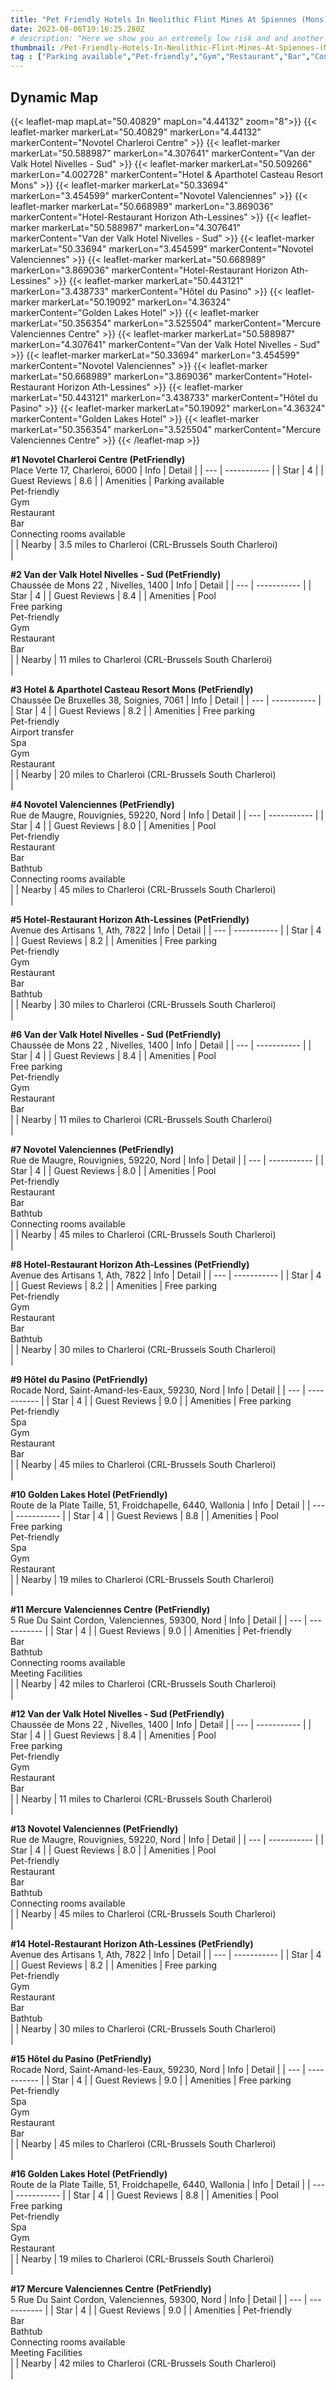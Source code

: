 ```yaml
---
title: "Pet Friendly Hotels In Neolithic Flint Mines At Spiennes (Mons)"
date: 2023-08-06T19:16:25.280Z
# description: "Here we show you an extremely low risk and and another medium risk approach to earn passive income "
thumbnail: /Pet-Friendly-Hotels-In-Neolithic-Flint-Mines-At-Spiennes-(Mons).png
tag : ["Parking available","Pet-friendly","Gym","Restaurant","Bar","Connecting rooms available","Pool","Free parking","Airport transfer","Spa","Bathtub","Meeting Facilities"]
---
```


## Dynamic Map
{{< leaflet-map  mapLat="50.40829" mapLon="4.44132" zoom="8">}}
    {{< leaflet-marker markerLat="50.40829" markerLon="4.44132" markerContent="Novotel Charleroi Centre" >}}
    {{< leaflet-marker markerLat="50.588987" markerLon="4.307641" markerContent="Van der Valk Hotel Nivelles - Sud" >}}
    {{< leaflet-marker markerLat="50.509266" markerLon="4.002728" markerContent="Hotel & Aparthotel Casteau Resort Mons" >}}
    {{< leaflet-marker markerLat="50.33694" markerLon="3.454599" markerContent="Novotel Valenciennes" >}}
    {{< leaflet-marker markerLat="50.668989" markerLon="3.869036" markerContent="Hotel-Restaurant Horizon Ath-Lessines" >}}
    {{< leaflet-marker markerLat="50.588987" markerLon="4.307641" markerContent="Van der Valk Hotel Nivelles - Sud" >}}
    {{< leaflet-marker markerLat="50.33694" markerLon="3.454599" markerContent="Novotel Valenciennes" >}}
    {{< leaflet-marker markerLat="50.668989" markerLon="3.869036" markerContent="Hotel-Restaurant Horizon Ath-Lessines" >}}
    {{< leaflet-marker markerLat="50.443121" markerLon="3.438733" markerContent="Hôtel du Pasino" >}}
    {{< leaflet-marker markerLat="50.19092" markerLon="4.36324" markerContent="Golden Lakes Hotel" >}}
    {{< leaflet-marker markerLat="50.356354" markerLon="3.525504" markerContent="Mercure Valenciennes Centre" >}}
    {{< leaflet-marker markerLat="50.588987" markerLon="4.307641" markerContent="Van der Valk Hotel Nivelles - Sud" >}}
    {{< leaflet-marker markerLat="50.33694" markerLon="3.454599" markerContent="Novotel Valenciennes" >}}
    {{< leaflet-marker markerLat="50.668989" markerLon="3.869036" markerContent="Hotel-Restaurant Horizon Ath-Lessines" >}}
    {{< leaflet-marker markerLat="50.443121" markerLon="3.438733" markerContent="Hôtel du Pasino" >}}
    {{< leaflet-marker markerLat="50.19092" markerLon="4.36324" markerContent="Golden Lakes Hotel" >}}
    {{< leaflet-marker markerLat="50.356354" markerLon="3.525504" markerContent="Mercure Valenciennes Centre" >}}
{{< /leaflet-map >}}


**#1 Novotel Charleroi Centre (PetFriendly)**<br>Place Verte 17, Charleroi, 6000
| Info | Detail |
| --- | ----------- |
| Star | 4 |
| Guest Reviews | 8.6 |
| Amenities | Parking available<br>Pet-friendly<br>Gym<br>Restaurant<br>Bar<br>Connecting rooms available<br> |
| Nearby | 3.5 miles to Charleroi (CRL-Brussels South Charleroi)<br> |

**#2 Van der Valk Hotel Nivelles - Sud (PetFriendly)**<br>Chaussée de Mons 22 , Nivelles, 1400
| Info | Detail |
| --- | ----------- |
| Star | 4 |
| Guest Reviews | 8.4 |
| Amenities | Pool<br>Free parking<br>Pet-friendly<br>Gym<br>Restaurant<br>Bar<br> |
| Nearby | 11 miles to Charleroi (CRL-Brussels South Charleroi)<br> |

**#3 Hotel & Aparthotel Casteau Resort Mons (PetFriendly)**<br>Chaussée De Bruxelles 38, Soignies, 7061
| Info | Detail |
| --- | ----------- |
| Star | 4 |
| Guest Reviews | 8.2 |
| Amenities | Free parking<br>Pet-friendly<br>Airport transfer<br>Spa<br>Gym<br>Restaurant<br> |
| Nearby | 20 miles to Charleroi (CRL-Brussels South Charleroi)<br> |

**#4 Novotel Valenciennes (PetFriendly)**<br>Rue de Maugre, Rouvignies, 59220, Nord
| Info | Detail |
| --- | ----------- |
| Star | 4 |
| Guest Reviews | 8.0 |
| Amenities | Pool<br>Pet-friendly<br>Restaurant<br>Bar<br>Bathtub<br>Connecting rooms available<br> |
| Nearby | 45 miles to Charleroi (CRL-Brussels South Charleroi)<br> |

**#5 Hotel-Restaurant Horizon Ath-Lessines (PetFriendly)**<br>Avenue des Artisans 1, Ath, 7822
| Info | Detail |
| --- | ----------- |
| Star | 4 |
| Guest Reviews | 8.2 |
| Amenities | Free parking<br>Pet-friendly<br>Gym<br>Restaurant<br>Bar<br>Bathtub<br> |
| Nearby | 30 miles to Charleroi (CRL-Brussels South Charleroi)<br> |

**#6 Van der Valk Hotel Nivelles - Sud (PetFriendly)**<br>Chaussée de Mons 22 , Nivelles, 1400
| Info | Detail |
| --- | ----------- |
| Star | 4 |
| Guest Reviews | 8.4 |
| Amenities | Pool<br>Free parking<br>Pet-friendly<br>Gym<br>Restaurant<br>Bar<br> |
| Nearby | 11 miles to Charleroi (CRL-Brussels South Charleroi)<br> |

**#7 Novotel Valenciennes (PetFriendly)**<br>Rue de Maugre, Rouvignies, 59220, Nord
| Info | Detail |
| --- | ----------- |
| Star | 4 |
| Guest Reviews | 8.0 |
| Amenities | Pool<br>Pet-friendly<br>Restaurant<br>Bar<br>Bathtub<br>Connecting rooms available<br> |
| Nearby | 45 miles to Charleroi (CRL-Brussels South Charleroi)<br> |

**#8 Hotel-Restaurant Horizon Ath-Lessines (PetFriendly)**<br>Avenue des Artisans 1, Ath, 7822
| Info | Detail |
| --- | ----------- |
| Star | 4 |
| Guest Reviews | 8.2 |
| Amenities | Free parking<br>Pet-friendly<br>Gym<br>Restaurant<br>Bar<br>Bathtub<br> |
| Nearby | 30 miles to Charleroi (CRL-Brussels South Charleroi)<br> |

**#9 Hôtel du Pasino (PetFriendly)**<br>Rocade Nord, Saint-Amand-les-Eaux, 59230, Nord
| Info | Detail |
| --- | ----------- |
| Star | 4 |
| Guest Reviews | 9.0 |
| Amenities | Free parking<br>Pet-friendly<br>Spa<br>Gym<br>Restaurant<br>Bar<br> |
| Nearby | 45 miles to Charleroi (CRL-Brussels South Charleroi)<br> |

**#10 Golden Lakes Hotel (PetFriendly)**<br>Route de la Plate Taille, 51, Froidchapelle, 6440, Wallonia
| Info | Detail |
| --- | ----------- |
| Star | 4 |
| Guest Reviews | 8.8 |
| Amenities | Pool<br>Free parking<br>Pet-friendly<br>Spa<br>Gym<br>Restaurant<br> |
| Nearby | 19 miles to Charleroi (CRL-Brussels South Charleroi)<br> |

**#11 Mercure Valenciennes Centre (PetFriendly)**<br>5 Rue Du Saint Cordon, Valenciennes, 59300, Nord
| Info | Detail |
| --- | ----------- |
| Star | 4 |
| Guest Reviews | 9.0 |
| Amenities | Pet-friendly<br>Bar<br>Bathtub<br>Connecting rooms available<br>Meeting Facilities<br> |
| Nearby | 42 miles to Charleroi (CRL-Brussels South Charleroi)<br> |

**#12 Van der Valk Hotel Nivelles - Sud (PetFriendly)**<br>Chaussée de Mons 22 , Nivelles, 1400
| Info | Detail |
| --- | ----------- |
| Star | 4 |
| Guest Reviews | 8.4 |
| Amenities | Pool<br>Free parking<br>Pet-friendly<br>Gym<br>Restaurant<br>Bar<br> |
| Nearby | 11 miles to Charleroi (CRL-Brussels South Charleroi)<br> |

**#13 Novotel Valenciennes (PetFriendly)**<br>Rue de Maugre, Rouvignies, 59220, Nord
| Info | Detail |
| --- | ----------- |
| Star | 4 |
| Guest Reviews | 8.0 |
| Amenities | Pool<br>Pet-friendly<br>Restaurant<br>Bar<br>Bathtub<br>Connecting rooms available<br> |
| Nearby | 45 miles to Charleroi (CRL-Brussels South Charleroi)<br> |

**#14 Hotel-Restaurant Horizon Ath-Lessines (PetFriendly)**<br>Avenue des Artisans 1, Ath, 7822
| Info | Detail |
| --- | ----------- |
| Star | 4 |
| Guest Reviews | 8.2 |
| Amenities | Free parking<br>Pet-friendly<br>Gym<br>Restaurant<br>Bar<br>Bathtub<br> |
| Nearby | 30 miles to Charleroi (CRL-Brussels South Charleroi)<br> |

**#15 Hôtel du Pasino (PetFriendly)**<br>Rocade Nord, Saint-Amand-les-Eaux, 59230, Nord
| Info | Detail |
| --- | ----------- |
| Star | 4 |
| Guest Reviews | 9.0 |
| Amenities | Free parking<br>Pet-friendly<br>Spa<br>Gym<br>Restaurant<br>Bar<br> |
| Nearby | 45 miles to Charleroi (CRL-Brussels South Charleroi)<br> |

**#16 Golden Lakes Hotel (PetFriendly)**<br>Route de la Plate Taille, 51, Froidchapelle, 6440, Wallonia
| Info | Detail |
| --- | ----------- |
| Star | 4 |
| Guest Reviews | 8.8 |
| Amenities | Pool<br>Free parking<br>Pet-friendly<br>Spa<br>Gym<br>Restaurant<br> |
| Nearby | 19 miles to Charleroi (CRL-Brussels South Charleroi)<br> |

**#17 Mercure Valenciennes Centre (PetFriendly)**<br>5 Rue Du Saint Cordon, Valenciennes, 59300, Nord
| Info | Detail |
| --- | ----------- |
| Star | 4 |
| Guest Reviews | 9.0 |
| Amenities | Pet-friendly<br>Bar<br>Bathtub<br>Connecting rooms available<br>Meeting Facilities<br> |
| Nearby | 42 miles to Charleroi (CRL-Brussels South Charleroi)<br> |

